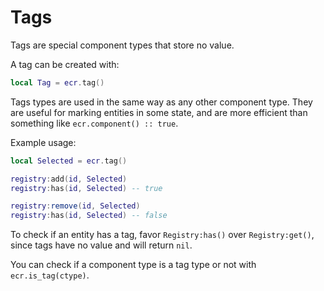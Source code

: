# Tags

Tags are special component types that store no value.

A tag can be created with:

```lua
local Tag = ecr.tag()
```

Tags types are used in the same way as any other component type. They are useful
for marking entities in some state, and are more efficient than something like
`ecr.component() :: true`.

Example usage:

```lua
local Selected = ecr.tag()

registry:add(id, Selected)
registry:has(id, Selected) -- true

registry:remove(id, Selected)
registry:has(id, Selected) -- false
```

To check if an entity has a tag, favor `Registry:has()` over `Registry:get()`,
since tags have no value and will return `nil`.

You can check if a component type is a tag type or not with `ecr.is_tag(ctype)`.
